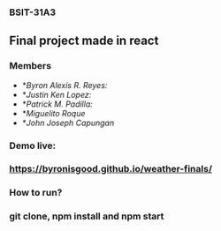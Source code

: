 ### BSIT-31A3
## Final project made in react

### Members


- **Byron Alexis R. Reyes:*
- **Justin Ken Lopez:*
- **Patrick M. Padilla:*
- **Miguelito Roque*
- **John Joseph Capungan*
### Demo live:
### https://byronisgood.github.io/weather-finals/

### How to run?
### git clone, npm install and npm start
